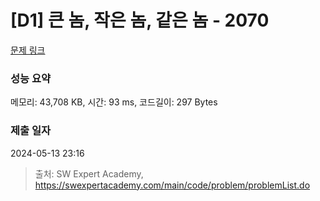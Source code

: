 # [D1] 큰 놈, 작은 놈, 같은 놈 - 2070 

[문제 링크](https://swexpertacademy.com/main/code/problem/problemDetail.do?contestProbId=AV5QQ6qqA40DFAUq) 

### 성능 요약

메모리: 43,708 KB, 시간: 93 ms, 코드길이: 297 Bytes

### 제출 일자

2024-05-13 23:16



> 출처: SW Expert Academy, https://swexpertacademy.com/main/code/problem/problemList.do